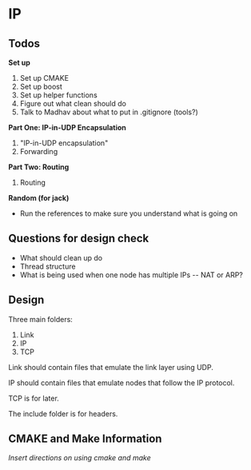 # IP

## Todos
**Set up** 
1) Set up CMAKE
2) Set up boost
3) Set up helper functions
4) Figure out what clean should do
5) Talk to Madhav about what to put in .gitignore (tools?)

**Part One: IP-in-UDP Encapsulation**
1) "IP-in-UDP encapsulation"
2) Forwarding

**Part Two: Routing**
1) Routing

**Random (for jack)**
- Run the references to make sure you understand what is going on 

## Questions for design check
- What should clean up do
- Thread structure
- What is being used when one node has multiple IPs -- NAT or ARP? 

## Design

Three main folders:
1) Link
2) IP
3) TCP

Link should contain files that emulate the link layer using UDP.

IP should contain files that emulate nodes that follow the IP protocol.

TCP is for later. 

The include folder is for headers. 

## CMAKE and Make Information

*Insert directions on using cmake and make*